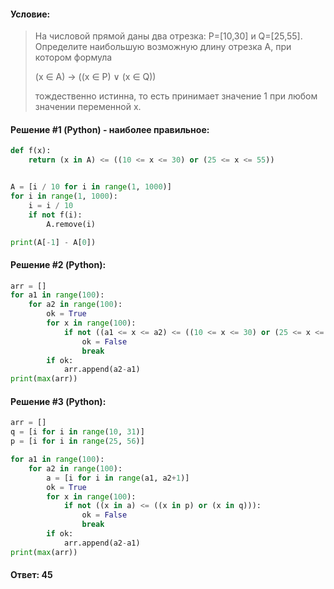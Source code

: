 #### Условие:

> На числовой прямой даны два отрезка: P=[10,30] и Q=[25,55]. Определите наибольшую возможную длину отрезка A, при котором формула
> 
> (x ∈ A) → ((x ∈ P) ∨ (x ∈ Q))
> 
> тождественно истинна, то есть принимает значение 1 при любом значении переменной х. 

#### Решение #1 (Python) - наиболее правильное:
```python
def f(x):
    return (x in A) <= ((10 <= x <= 30) or (25 <= x <= 55))


A = [i / 10 for i in range(1, 1000)]
for i in range(1, 1000):
    i = i / 10
    if not f(i):
        A.remove(i)

print(A[-1] - A[0])
```

#### Решение #2 (Python):
```python
arr = []
for a1 in range(100):
    for a2 in range(100):
        ok = True
        for x in range(100):
            if not ((a1 <= x <= a2) <= ((10 <= x <= 30) or (25 <= x <= 55))):
                ok = False
                break
        if ok:
            arr.append(a2-a1)
print(max(arr))
```
#### Решение #3 (Python):
```python
arr = []
q = [i for i in range(10, 31)]
p = [i for i in range(25, 56)]

for a1 in range(100):
    for a2 in range(100):
        a = [i for i in range(a1, a2+1)]
        ok = True
        for x in range(100):
            if not ((x in a) <= ((x in p) or (x in q))):
                ok = False
                break
        if ok:
            arr.append(a2-a1)
print(max(arr))
```

#### Ответ: 45
